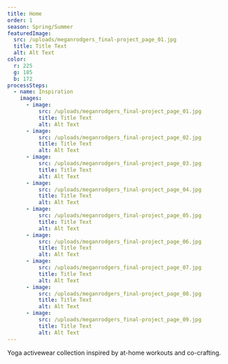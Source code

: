 ```yaml
---
title: Home
order: 1
season: Spring/Summer
featuredImage:
  src: /uploads/meganrodgers_final-project_page_01.jpg
  title: Title Text
  alt: Alt Text
color:
  r: 225
  g: 185
  b: 172
processSteps:
  - name: Inspiration
    images:
      - image:
          src: /uploads/meganrodgers_final-project_page_01.jpg
          title: Title Text
          alt: Alt Text
      - image:
          src: /uploads/meganrodgers_final-project_page_02.jpg
          title: Title Text
          alt: Alt Text
      - image:
          src: /uploads/meganrodgers_final-project_page_03.jpg
          title: Title Text
          alt: Alt Text
      - image:
          src: /uploads/meganrodgers_final-project_page_04.jpg
          title: Title Text
          alt: Alt Text
      - image:
          src: /uploads/meganrodgers_final-project_page_05.jpg
          title: Title Text
          alt: Alt Text
      - image:
          src: /uploads/meganrodgers_final-project_page_06.jpg
          title: Title Text
          alt: Alt Text
      - image:
          src: /uploads/meganrodgers_final-project_page_07.jpg
          title: Title Text
          alt: Alt Text
      - image:
          src: /uploads/meganrodgers_final-project_page_08.jpg
          title: Title Text
          alt: Alt Text
      - image:
          src: /uploads/meganrodgers_final-project_page_09.jpg
          title: Title Text
          alt: Alt Text
---
```

Yoga activewear collection inspired by at-home workouts and co-crafting.